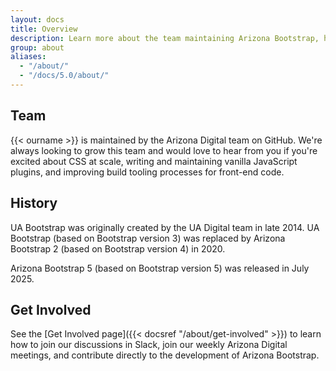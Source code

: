 ```yaml
---
layout: docs
title: Overview
description: Learn more about the team maintaining Arizona Bootstrap, how and why the project started, and how to get involved.
group: about
aliases:
  - "/about/"
  - "/docs/5.0/about/"
---
```


## Team

{{< ourname >}} is maintained by the Arizona Digital team on GitHub. We're always looking to grow this team and would love to hear from you if you're excited about CSS at scale, writing and maintaining vanilla JavaScript plugins, and improving build tooling processes for front-end code.

## History

UA Bootstrap was originally created by the UA Digital team in late 2014. UA Bootstrap (based on Bootstrap version 3) was replaced by Arizona Bootstrap 2 (based on Bootstrap version 4) in 2020.

Arizona Bootstrap 5 (based on Bootstrap version 5) was released in July 2025.

## Get Involved

See the [Get Involved page]({{< docsref "/about/get-involved" >}}) to learn how to join our discussions in Slack, join our weekly Arizona Digital meetings, and contribute directly to the development of Arizona Bootstrap.

